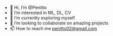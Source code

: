 - 👋 Hi, I’m @Penitto
- 👀 I’m interested in ML, DL, CV
- 🌱 I’m currently exploring myself
- 💞️ I’m looking to collaborate on amazing projects
- 📫 How to reach me penitto02@gmail.com

<!---
Penitto/Penitto is a ✨ special ✨ repository because its `README.md` (this file) appears on your GitHub profile.
You can click the Preview link to take a look at your changes.
--->

